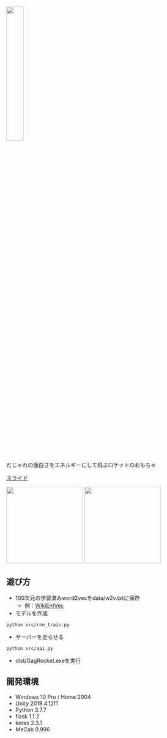 # <img src="https://user-images.githubusercontent.com/55827264/98373590-d10c1780-2082-11eb-8494-c0b95e8a6e17.png" width=30%>
だじゃれの面白さをエネルギーにして飛ぶロケットのおもちゃ

[スライド](https://drive.google.com/file/d/1vUD5YQdOt4qdQIVAqk9g10WXjhBjblpQ/view?usp=sharing)

<img src="https://user-images.githubusercontent.com/55827264/98374512-1c72f580-2084-11eb-9807-7b901088cafd.png" height=200>   <img src="https://user-images.githubusercontent.com/55827264/98374525-239a0380-2084-11eb-8072-6303f8beea6a.png" height=200>

## 遊び方
* 100次元の学習済みword2vecをdata/w2v.txtに保存
    * 例：[WikiEntVec](https://github.com/singletongue/WikiEntVec/releases)
* モデルを作成
``` 
python src/rnn_train.py 
```
* サーバーを走らせる
``` 
python src/api.py 
```
* dist/GagRocket.exeを実行

## 開発環境
* Windows 10 Pro / Home 2004
* Unity 2019.4.12f1
* Python 3.7.7
* flask 1.1.2
* keras 2.3.1
* MeCab 0.996
